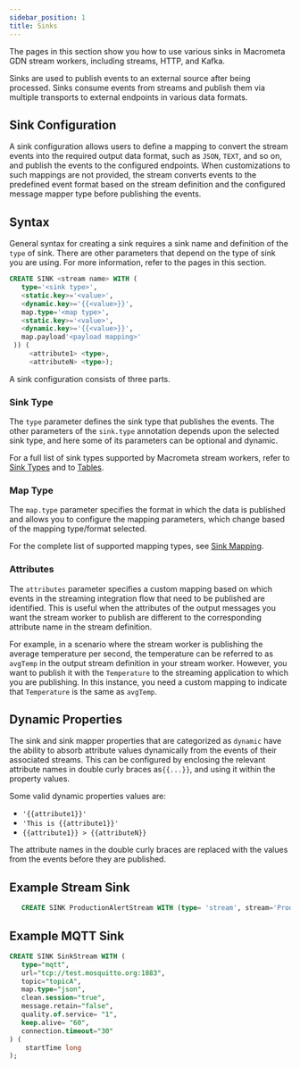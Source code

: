 ```yaml
---
sidebar_position: 1
title: Sinks
---
```


The pages in this section show you how to use various sinks in Macrometa GDN stream workers, including streams, HTTP, and Kafka.

Sinks are used to publish events to an external source after being processed. Sinks consume events from streams and publish them via multiple transports to external endpoints in various data formats.

## Sink Configuration

A sink configuration allows users to define a mapping to convert the stream events into the required output data format, such as `JSON`, `TEXT`, and so on, and publish the events to the configured endpoints. When customizations to such mappings are not provided, the stream converts events to the predefined event format based on the stream definition and the configured message mapper type before publishing the events.

## Syntax

General syntax for creating a sink requires a sink name and definition of the `type` of sink. There are other parameters that depend on the type of sink you are using. For more information, refer to the pages in this section.

```sql
CREATE SINK <stream name> WITH (
   type='<sink type>', 
   <static.key>='<value>', 
   <dynamic.key>='{{<value>}}', 
   map.type='<map type>', 
   <static.key>='<value>', 
   <dynamic.key>='{{<value>}}', 
   map.payload'<payload mapping>'
 )) (
     <attribute1> <type>, 
     <attributeN> <type>);
```

A sink configuration consists of three parts.

### Sink Type

The `type` parameter defines the sink type that publishes the events. The other parameters of the `sink.type` annotation depends upon the selected sink type, and here some of its parameters can be optional and dynamic.

For a full list of sink types supported by Macrometa stream workers, refer to [Sink Types](sink-types/index.md) and to [Tables](../table/).

### Map Type

The `map.type` parameter specifies the format in which the data is published and allows you to configure the mapping parameters, which change based of the mapping type/format selected.

For the complete list of supported mapping types, see [Sink Mapping](sink-mapping/index.md).

### Attributes

The `attributes` parameter specifies a custom mapping based on which events in the streaming integration flow that need to be published are identified. This is useful when the attributes of the output messages you want the stream worker to publish are different to the corresponding attribute name in the stream definition.

For example, in a scenario where the stream worker is publishing the average temperature per second, the temperature can be referred to as  `avgTemp` in the output stream definition in your stream worker. However, you want to publish it with the `Temperature` to the streaming application to which you are publishing. In this instance, you need a custom mapping to indicate that `Temperature` is the same as `avgTemp`.

## Dynamic Properties

The sink and sink mapper properties that are categorized as `dynamic` have the ability to absorb attribute values
dynamically from the events of their associated streams. This can be configured by enclosing the relevant
attribute names in double curly braces as`{{...}}`, and using it within the property values.

Some valid dynamic properties values are:

- `'{{attribute1}}'`
- `'This is {{attribute1}}'`
- `{{attribute1}} > {{attributeN}}`  

The attribute names in the double curly braces are replaced with the values from the events before they are published.

## Example Stream Sink

```sql
   CREATE SINK ProductionAlertStream WITH (type= 'stream', stream='ProductionAlertStream', map.type='json') (name string, amount double);
```

## Example MQTT Sink

```sql
CREATE SINK SinkStream WITH (
   type="mqtt", 
   url="tcp://test.mosquitto.org:1883", 
   topic="topicA", 
   map.type="json", 
   clean.session="true", 
   message.retain="false", 
   quality.of.service= "1", 
   keep.alive= "60",
   connection.timeout="30"
) (
    startTime long
);
```
